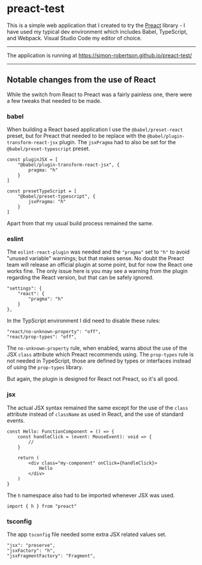 # preact-test

This is a simple web application that I created to try the [Preact](https://github.com/preactjs/preact) library - I have used my typical dev environment which includes Babel, TypeScript, and Webpack. Visual Studio Code my editor of choice.

---

The application is running at https://simon-robertson.github.io/preact-test/

---

## Notable changes from the use of React

While the switch from React to Preact was a fairly painless one, there were a few tweaks that needed to be made.

### babel

When building a React based application I use the `@babel/preset-react` preset, but for Preact that needed to be replace with the `@babel/plugin-transform-react-jsx` plugin. The `jsxPragma` had to also be set for the `@babel/preset-typescript` preset.

```
const pluginJSX = [
    "@babel/plugin-transform-react-jsx", {
        pragma: "h"
    }
]

const presetTypeScript = [
    "@babel/preset-typescript", {
        jsxPragma: "h"
    }
]
```

Apart from that my usual build process remained the same.

### eslint

The `eslint-react-plugin` was needed and the `"pragma"` set to `"h"` to avoid "unused variable" warnings; but that makes sense. No doubt the Preact team will release an official plugin at some point, but for now the React one works fine. The only issue here is you may see a warning from the plugin regarding the React version, but that can be safely ignored.

```
"settings": {
    "react": {
        "pragma": "h"
    }
},
```

In the TypScript environment I did need to disable these rules:

```
"react/no-unknown-property": "off",
"react/prop-types": "off",
```

The `no-unknown-property` rule, when enabled, warns about the use of the JSX `class` attribute which Preact recommends using. The `prop-types` rule is not needed in TypeScript, those are defined by types or interfaces instead of using the `prop-types` library.

But again, the plugin is designed for React not Preact, so it's all good.

### jsx

The actual JSX syntax remained the same except for the use of the `class` attribute instead of `className` as used in React, and the use of standard events.

```
const Hello: FunctionComponent = () => {
    const handleClick = (event: MouseEvent): void => {
        //
    }

    return (
        <div class="my-component" onClick={handleClick}>
            Hello
        </div>
    )
}
```

The `h` namespace also had to be imported whenever JSX was used.

```
import { h } from "preact"
```

### tsconfig

The app `tsconfig` file needed some extra JSX related values set.

```
"jsx": "preserve",
"jsxFactory": "h",
"jsxFragmentFactory": "Fragment",
```
